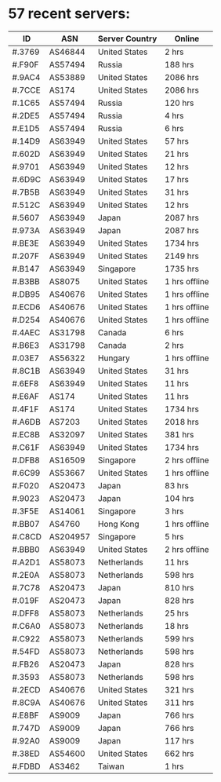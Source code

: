 # 57 recent servers:

| ID | ASN | Server Country | Online |
| ------ | ------ | ------ | ------ |
| #.3769 | AS46844 | United States | 2 hrs |
| #.F90F | AS57494 | Russia | 188 hrs |
| #.9AC4 | AS53889 | United States | 2086 hrs |
| #.7CCE | AS174 | United States | 2086 hrs |
| #.1C65 | AS57494 | Russia | 120 hrs |
| #.2DE5 | AS57494 | Russia | 4 hrs |
| #.E1D5 | AS57494 | Russia | 6 hrs |
| #.14D9 | AS63949 | United States | 57 hrs |
| #.602D | AS63949 | United States | 21 hrs |
| #.9701 | AS63949 | United States | 12 hrs |
| #.6D9C | AS63949 | United States | 17 hrs |
| #.7B5B | AS63949 | United States | 31 hrs |
| #.512C | AS63949 | United States | 12 hrs |
| #.5607 | AS63949 | Japan | 2087 hrs |
| #.973A | AS63949 | Japan | 2087 hrs |
| #.BE3E | AS63949 | United States | 1734 hrs |
| #.207F | AS63949 | United States | 2149 hrs |
| #.B147 | AS63949 | Singapore | 1735 hrs |
| #.B3BB | AS8075 | United States | 1 hrs offline |
| #.DB95 | AS40676 | United States | 1 hrs offline |
| #.ECD6 | AS40676 | United States | 1 hrs offline |
| #.D254 | AS40676 | United States | 1 hrs offline |
| #.4AEC | AS31798 | Canada | 6 hrs |
| #.B6E3 | AS31798 | Canada | 2 hrs |
| #.03E7 | AS56322 | Hungary | 1 hrs offline |
| #.8C1B | AS63949 | United States | 31 hrs |
| #.6EF8 | AS63949 | United States | 11 hrs |
| #.E6AF | AS174 | United States | 11 hrs |
| #.4F1F | AS174 | United States | 1734 hrs |
| #.A6DB | AS7203 | United States | 2018 hrs |
| #.EC8B | AS32097 | United States | 381 hrs |
| #.C61F | AS63949 | United States | 1734 hrs |
| #.DFB8 | AS16509 | Singapore | 2 hrs offline |
| #.6C99 | AS53667 | United States | 1 hrs offline |
| #.F020 | AS20473 | Japan | 83 hrs |
| #.9023 | AS20473 | Japan | 104 hrs |
| #.3F5E | AS14061 | Singapore | 3 hrs |
| #.BB07 | AS4760 | Hong Kong | 1 hrs offline |
| #.C8CD | AS204957 | Singapore | 5 hrs |
| #.BBB0 | AS63949 | United States | 2 hrs offline |
| #.A2D1 | AS58073 | Netherlands | 11 hrs |
| #.2E0A | AS58073 | Netherlands | 598 hrs |
| #.7C78 | AS20473 | Japan | 810 hrs |
| #.019F | AS20473 | Japan | 828 hrs |
| #.DFF8 | AS58073 | Netherlands | 25 hrs |
| #.C6A0 | AS58073 | Netherlands | 18 hrs |
| #.C922 | AS58073 | Netherlands | 599 hrs |
| #.54FD | AS58073 | Netherlands | 598 hrs |
| #.FB26 | AS20473 | Japan | 828 hrs |
| #.3593 | AS58073 | Netherlands | 598 hrs |
| #.2ECD | AS40676 | United States | 321 hrs |
| #.8C9A | AS40676 | United States | 311 hrs |
| #.E8BF | AS9009 | Japan | 766 hrs |
| #.747D | AS9009 | Japan | 766 hrs |
| #.92A0 | AS9009 | Japan | 117 hrs |
| #.38ED | AS54600 | United States | 662 hrs |
| #.FDBD | AS3462 | Taiwan | 1 hrs |

